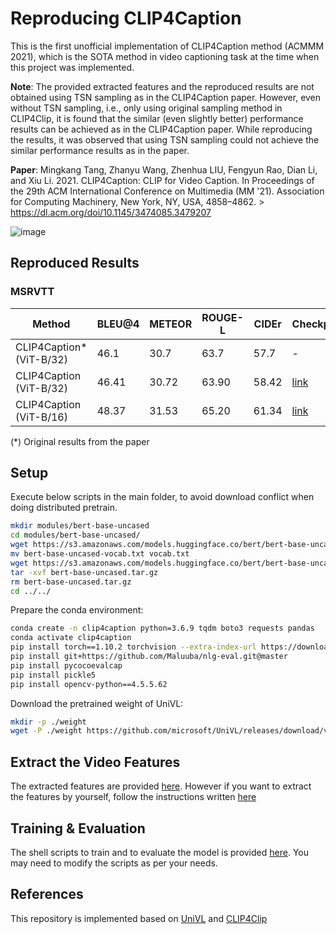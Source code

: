 # Reproducing CLIP4Caption
This is the first unofficial implementation of CLIP4Caption method (ACMMM 2021), which is the SOTA method in video captioning task at the time when this project was implemented.

**Note**: The provided extracted features and the reproduced results are not obtained using TSN sampling as in the CLIP4Caption paper. However, even without TSN sampling, i.e., only using original sampling method in CLIP4Clip, it is found that the similar (even slightly better) performance results can be achieved as in the CLIP4Caption paper. While reproducing the results, it was observed that using TSN sampling could not achieve the similar performance results as in the paper.

**Paper**: Mingkang Tang, Zhanyu Wang, Zhenhua LIU, Fengyun Rao, Dian Li, and Xiu Li. 2021. CLIP4Caption: CLIP for Video Caption. In Proceedings of the 29th ACM International Conference on Multimedia (MM '21). Association for Computing Machinery, New York, NY, USA, 4858–4862. > https://dl.acm.org/doi/10.1145/3474085.3479207

![image](https://user-images.githubusercontent.com/5786636/210189414-aef876e0-38ab-4026-8ece-4a1f803a1005.png)


## Reproduced Results
### MSRVTT
| Method  | BLEU@4 | METEOR | ROUGE-L | CIDEr | Checkpoint |
| ------------- | ------------- | ------------- | ------------- | ------------- | ------------- |
| CLIP4Caption* (ViT-B/32) | 46.1  | 30.7  | 63.7  | 57.7  | - |
| CLIP4Caption (ViT-B/32)  | 46.41  | 30.72  | 63.90 | 58.42 | [link](https://drive.google.com/file/d/17p476sL5_KZoQ2h4e1TU7-qWH4VqzReT/view?usp=sharing) |
| CLIP4Caption (ViT-B/16)  | 48.37 | 31.53  | 65.20 | 61.34 | [link](https://drive.google.com/file/d/1WyLktrWLrHMR_ymt_yQHWd4zyvnWSc71/view?usp=sharing) |

(*) Original results from the paper

## Setup
Execute below scripts in the main folder, to avoid download conflict when doing distributed pretrain.

```bash
mkdir modules/bert-base-uncased
cd modules/bert-base-uncased/
wget https://s3.amazonaws.com/models.huggingface.co/bert/bert-base-uncased-vocab.txt
mv bert-base-uncased-vocab.txt vocab.txt
wget https://s3.amazonaws.com/models.huggingface.co/bert/bert-base-uncased.tar.gz
tar -xvf bert-base-uncased.tar.gz
rm bert-base-uncased.tar.gz
cd ../../
```

Prepare the conda environment:
```bash
conda create -n clip4caption python=3.6.9 tqdm boto3 requests pandas
conda activate clip4caption
pip install torch==1.10.2 torchvision --extra-index-url https://download.pytorch.org/whl/cu113
pip install git+https://github.com/Maluuba/nlg-eval.git@master
pip install pycocoevalcap
pip install pickle5
pip install opencv-python==4.5.5.62
```

Download the pretrained weight of UniVL:
```bash
mkdir -p ./weight
wget -P ./weight https://github.com/microsoft/UniVL/releases/download/v0/univl.pretrained.bin
```

## Extract the Video Features
The extracted features are provided [here](https://drive.google.com/drive/folders/1GHpAKDNU3qZxzIk6zqdatMjQoGc6Q3_9?usp=sharing). However if you want to extract the features by yourself, follow the instructions written [here](https://github.com/willyfh/clip4caption/tree/main/feature_extractor)

## Training & Evaluation
The shell scripts to train and to evaluate the model is provided [here](https://github.com/willyfh/clip4caption/tree/main/scripts). You may need to modify the scripts as per your needs.

## References
This repository is implemented based on [UniVL](https://github.com/microsoft/UniVL) and [CLIP4Clip](https://github.com/ArrowLuo/CLIP4Clip)
